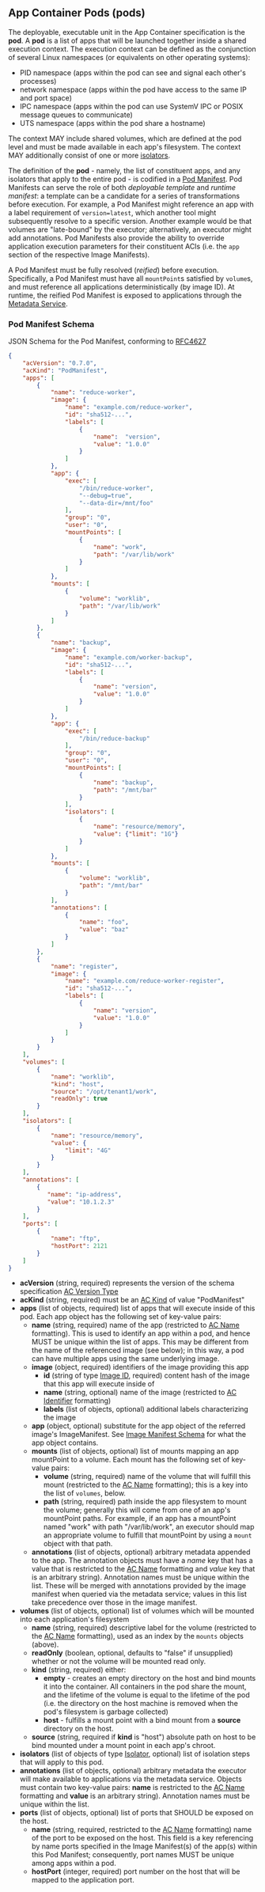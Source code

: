 ## App Container Pods (pods)

The deployable, executable unit in the App Container specification is the **pod**.
A **pod** is a list of apps that will be launched together inside a shared execution context.
The execution context can be defined as the conjunction of several Linux namespaces (or equivalents on other operating systems):

- PID namespace (apps within the pod can see and signal each other's processes)
- network namespace (apps within the pod have access to the same IP and port space)
- IPC namespace (apps within the pod can use SystemV IPC or POSIX message queues to communicate)
- UTS namespace (apps within the pod share a hostname)

The context MAY include shared volumes, which are defined at the pod level and must be made available in each app's filesystem.
The context MAY additionally consist of one or more [isolators](ace.md#isolators).

The definition of the **pod** - namely, the list of constituent apps, and any isolators that apply to the entire pod - is codified in a [Pod Manifest](#pod-manifest-schema).
Pod Manifests can serve the role of both _deployable template_ and _runtime manifest_: a template can be a candidate for a series of transformations before execution.
For example, a Pod Manifest might reference an app with a label requirement of `version=latest`, which another tool might subsequently resolve to a specific version.
Another example would be that volumes are "late-bound" by the executor; alternatively, an executor might add annotations.
Pod Manifests also provide the ability to override application execution parameters for their constituent ACIs (i.e. the `app` section of the respective Image Manifests).

A Pod Manifest must be fully resolved (_reified_) before execution.
Specifically, a Pod Manifest must have all `mountPoint`s satisfied by `volume`s, and must reference all applications deterministically (by image ID).
At runtime, the reified Pod Manifest is exposed to applications through the [Metadata Service](ace.md#app-container-metadata-service).

### Pod Manifest Schema

JSON Schema for the Pod Manifest, conforming to [RFC4627](https://tools.ietf.org/html/rfc4627)

```json
{
    "acVersion": "0.7.0",
    "acKind": "PodManifest",
    "apps": [
        {
            "name": "reduce-worker",
            "image": {
                "name": "example.com/reduce-worker",
                "id": "sha512-...",
                "labels": [
                    {
                        "name":  "version",
                        "value": "1.0.0"
                    }
                ]
            },
            "app": {
                "exec": [
                    "/bin/reduce-worker",
                    "--debug=true",
                    "--data-dir=/mnt/foo"
                ],
                "group": "0",
                "user": "0",
                "mountPoints": [
                    {
                        "name": "work",
                        "path": "/var/lib/work"
                    }
                ]
            },
            "mounts": [
                {
                    "volume": "worklib",
                    "path": "/var/lib/work"
                }
            ]
        },
        {
            "name": "backup",
            "image": {
                "name": "example.com/worker-backup",
                "id": "sha512-...",
                "labels": [
                    {
                        "name": "version",
                        "value": "1.0.0"
                    }
                ]
            },
            "app": {
                "exec": [
                    "/bin/reduce-backup"
                ],
                "group": "0",
                "user": "0",
                "mountPoints": [
                    {
                        "name": "backup",
                        "path": "/mnt/bar"
                    }
                ],
                "isolators": [
                    {
                        "name": "resource/memory",
                        "value": {"limit": "1G"}
                    }
                ]
            },
            "mounts": [
                {
                    "volume": "worklib",
                    "path": "/mnt/bar"
                }
            ],
            "annotations": [
                {
                    "name": "foo",
                    "value": "baz"
                }
            ]
        },
        {
            "name": "register",
            "image": {
                "name": "example.com/reduce-worker-register",
                "id": "sha512-...",
                "labels": [
                    {
                        "name": "version",
                        "value": "1.0.0"
                    }
                ]
            }
        }
    ],
    "volumes": [
        {
            "name": "worklib",
            "kind": "host",
            "source": "/opt/tenant1/work",
            "readOnly": true
        }
    ],
    "isolators": [
        {
            "name": "resource/memory",
            "value": {
                "limit": "4G"
            }
        }
    ],
    "annotations": [
        {
           "name": "ip-address",
           "value": "10.1.2.3"
        }
    ],
    "ports": [
        {
            "name": "ftp",
            "hostPort": 2121
        }
    ]
}
```

* **acVersion** (string, required) represents the version of the schema specification [AC Version Type](types.md#ac-version-type)
* **acKind** (string, required) must be an [AC Kind](types.md#ac-kind-type) of value "PodManifest"
* **apps** (list of objects, required) list of apps that will execute inside of this pod. Each app object has the following set of key-value pairs:
    * **name** (string, required) name of the app (restricted to [AC Name](types.md#ac-name-type) formatting). This is used to identify an app within a pod, and hence MUST be unique within the list of apps. This may be different from the name of the referenced image (see below); in this way, a pod can have multiple apps using the same underlying image.
    * **image** (object, required) identifiers of the image providing this app
        * **id** (string of type [Image ID](types.md#image-id-type), required) content hash of the image that this app will execute inside of
        * **name** (string, optional) name of the image (restricted to [AC Identifier](types.md#ac-identifier-type) formatting)
        * **labels** (list of objects, optional) additional labels characterizing the image
    * **app** (object, optional) substitute for the app object of the referred image's ImageManifest. See [Image Manifest Schema](aci.md#image-manifest-schema) for what the app object contains.
    * **mounts** (list of objects, optional) list of mounts mapping an app mountPoint to a volume. Each mount has the following set of key-value pairs:
      * **volume** (string, required) name of the volume that will fulfill this mount (restricted to the [AC Name](types.md#ac-name-type) formatting); this is a key into the list of `volumes`, below.
      * **path** (string, required) path inside the app filesystem to mount the volume; generally this will come from one of an app's mountPoint paths. For example, if an app has a mountPoint named "work" with path "/var/lib/work", an executor should map an appropriate volume to fulfill that mountPoint by using a `mount` object with that path.
    * **annotations** (list of objects, optional) arbitrary metadata appended to the app. The annotation objects must have a *name* key that has a value that is restricted to the [AC Name](types.md#ac-name-type) formatting and *value* key that is an arbitrary string). Annotation names must be unique within the list. These will be merged with annotations provided by the image manifest when queried via the metadata service; values in this list take precedence over those in the image manifest.
* **volumes** (list of objects, optional) list of volumes which will be mounted into each application's filesystem
    * **name** (string, required) descriptive label for the volume (restricted to the [AC Name](types.md#ac-name-type) formatting), used as an index by the `mounts` objects (above).
    * **readOnly** (boolean, optional, defaults to "false" if unsupplied) whether or not the volume will be mounted read only.
    * **kind** (string, required) either:
        * **empty** - creates an empty directory on the host and bind mounts it into the container. All containers in the pod share the mount, and the lifetime of the volume is equal to the lifetime of the pod (i.e. the directory on the host machine is removed when the pod's filesystem is garbage collected)
        * **host** - fulfills a mount point with a bind mount from a **source** directory on the host.
    * **source** (string, required if **kind** is "host") absolute path on host to be bind mounted under a mount point in each app's chroot.
* **isolators** (list of objects of type [Isolator](types.md#isolator-type), optional) list of isolation steps that will apply to this pod.
* **annotations** (list of objects, optional) arbitrary metadata the executor will make available to applications via the metadata service. Objects must contain two key-value pairs: **name** is restricted to the [AC Name](types.md#ac-name-type) formatting and **value** is an arbitrary string). Annotation names must be unique within the list.
* **ports** (list of objects, optional) list of ports that SHOULD be exposed on the host.
    * **name** (string, required, restricted to the [AC Name](#ac-name-type) formatting) name of the port to be exposed on the host. This field is a key referencing by name ports specified in the Image Manifest(s) of the app(s) within this Pod Manifest; consequently, port names MUST be unique among apps within a pod.
    * **hostPort** (integer, required) port number on the host that will be mapped to the application port.
